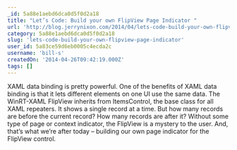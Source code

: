 ```yaml
---
_id: 5a88e1aebd6dca0d5f0d2a18
title: "Let’s Code: Build your own FlipView Page Indicator "
url: 'http://blog.jerrynixon.com/2014/04/lets-code-build-your-own-flipview-page.html'
category: 5a88e1aebd6dca0d5f0d2a18
slug: 'lets-code-build-your-own-flipview-page-indicator'
user_id: 5a83ce59d6eb0005c4ecda2c
username: 'bill-s'
createdOn: '2014-04-26T09:42:19.000Z'
tags: []
---
```


XAML data binding is pretty powerful. One of the benefits of XAML data binding is that it lets different elements on one UI use the same data. The WinRT-XAML FlipView inherits from ItemsControl, the base class for all XAML repeaters. It shows a single record at a time. But how many records are before the current record? How many records are after it? Without some type of page or context indicator, the FlipView is a mystery to the user. And, that’s what we’re after today – building our own page indicator for the FlipView control.
